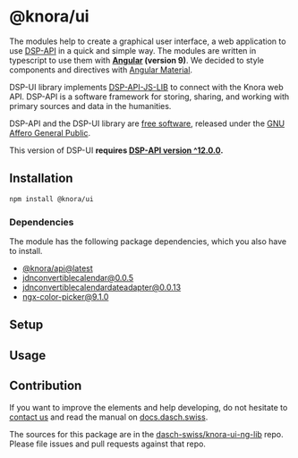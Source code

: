 # @knora/ui

The modules help to create a graphical user interface, a web application to use [DSP-API](https://api.knora.org) in a quick and simple way. The modules are written in typescript to use them with **[Angular](https://angular.io) (version 9)**. We decided to style components and directives with [Angular Material](https://material.angular.io).

DSP-UI library implements [DSP-API-JS-LIB](https://www.npmjs.com/package/@knora/api) to connect with the Knora web API. DSP-API is a software framework for storing, sharing, and working with primary sources and data in the humanities.

DSP-API and the DSP-UI library are [free software](http://www.gnu.org/philosophy/free-sw.en.html), released under the [GNU Affero General Public](http://www.gnu.org/licenses/agpl-3.0.en.html).

This version of DSP-UI **requires [DSP-API version ^12.0.0](https://github.com/dasch-swiss/knora-api/releases/tag/v12.0.0).**

## Installation

```bash
npm install @knora/ui
```

### Dependencies

The module has the following package dependencies, which you also have to install.

- [@knora/api@latest](https://www.npmjs.com/package/@knora/api)
- [jdnconvertiblecalendar@0.0.5](https://www.npmjs.com/package/jdnconvertiblecalendar)
- [jdnconvertiblecalendardateadapter@0.0.13](https://www.npmjs.com/package/jdnconvertiblecalendardateadapter)
- [ngx-color-picker@9.1.0](https://www.npmjs.com/package/ngx-color-picker)

## Setup

<!-- TODO: copy configuration from @knora/core -->

## Usage
<!-- TODO: add the modules to app.modules and use them as usual  -->

## Contribution

If you want to improve the elements and help developing, do not hesitate to [contact us](https://dasch.swiss/team) and read the manual on [docs.dasch.swiss](https://docs.dasch.swiss/developers/knora-ui/contribution/).

The sources for this package are in the [dasch-swiss/knora-ui-ng-lib](https://github.com/dasch-swiss/knora-ui-ng-lib) repo. Please file issues and pull requests against that repo.
